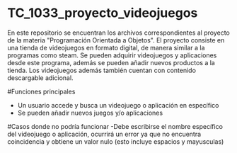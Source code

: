 # TC_1033_proyecto_videojuegos
En este repositorio se encuentran los archivos correspondientes al proyecto de la materia "Programación Orientada a Objetos".
El proyecto consiste en una tienda de videojuegos en formato digital, de manera similar a la programas como steam. Se pueden adquirir videojuegos y aplicaciones desde este programa, además se pueden añadir nuevos productos a la tienda. Los videojuegos además también cuentan con contenido descargable adicional.

#Funciones principales
- Un usuario accede y busca un videojuego o aplicación en específico
- Se pueden añadir nuevos juegos y/o aplicaciones

#Casos donde no podría funcionar
-Debe escribirse el nombre específico del videojuego o aplicación, ocurrirá un error ya que no encuentra coincidencia y obtiene un valor nulo (esto incluye espacios y mayusculas)
